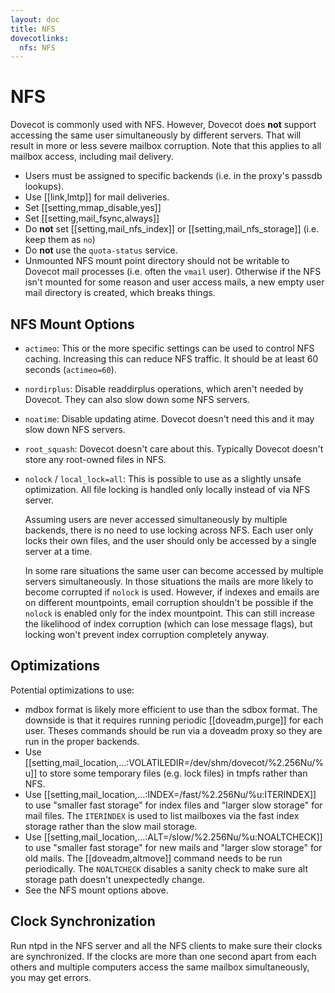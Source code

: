 ```yaml
---
layout: doc
title: NFS
dovecotlinks:
  nfs: NFS
---
```


# NFS

Dovecot is commonly used with NFS. However, Dovecot does **not** support
accessing the same user simultaneously by different servers. That will
result in more or less severe mailbox corruption. Note that this applies
to all mailbox access, including mail delivery.

* Users must be assigned to specific backends (i.e. in the proxy's passdb
  lookups).
* Use [[link,lmtp]] for mail deliveries.
* Set [[setting,mmap_disable,yes]]
* Set [[setting,mail_fsync,always]]
* Do **not** set [[setting,mail_nfs_index]] or [[setting,mail_nfs_storage]]
  (i.e. keep them as `no`)
* Do **not** use the `quota-status` service.
* Unmounted NFS mount point directory should not be writable to Dovecot
  mail processes (i.e. often the `vmail` user). Otherwise if the NFS
  isn't mounted for some reason and user access mails, a new empty user
  mail directory is created, which breaks things.

## NFS Mount Options

* `actimeo`: This or the more specific settings can be used to control NFS
  caching. Increasing this can reduce NFS traffic. It should be at least
  60 seconds (`actimeo=60`).

* `nordirplus`: Disable readdirplus operations, which aren't needed by
  Dovecot. They can also slow down some NFS servers.

* `noatime`: Disable updating atime. Dovecot doesn't need this and it may
  slow down NFS servers.

* `root_squash`: Dovecot doesn't care about this. Typically Dovecot doesn't
  store any root-owned files in NFS.

* `nolock` / `local_lock=all`: This is possible to use as a slightly
  unsafe optimization. All file locking is handled only locally instead of via
  NFS server.

  Assuming users are never accessed simultaneously by multiple backends, there
  is no need to use locking across NFS. Each user only locks their own
  files, and the user should only be accessed by a single server at a time.

  In some rare situations the same user can become accessed by multiple
  servers simultaneously. In those situations the mails
  are more likely to become corrupted if `nolock` is used. However, if
  indexes and emails are on different mountpoints, email corruption shouldn't
  be possible if the `nolock` is enabled only for the index mountpoint.
  This can still increase the likelihood of index corruption (which can lose
  message flags), but locking won't prevent index corruption completely anyway.

## Optimizations

Potential optimizations to use:

* mdbox format is likely more efficient to use than the sdbox format. The
  downside is that it requires running periodic [[doveadm,purge]] for each
  user. Theses commands should be run via a doveadm proxy so they are run
  in the proper backends.
* Use [[setting,mail_location,...:VOLATILEDIR=/dev/shm/dovecot/%2.256Nu/%u]]
  to store some temporary files (e.g. lock files) in tmpfs rather than NFS.
* Use [[setting,mail_location,...:INDEX=/fast/%2.256Nu/%u:ITERINDEX]] to use
  "smaller fast storage" for index files and "larger slow storage" for mail
  files. The `ITERINDEX` is used to list mailboxes via the fast index
  storage rather than the slow mail storage.
* Use [[setting,mail_location,...:ALT=/slow/%2.256Nu/%u:NOALTCHECK]] to use
  "smaller fast storage" for new mails and "larger slow storage" for old
  mails. The [[doveadm,altmove]] command needs to be run periodically. The
  `NOALTCHECK` disables a sanity check to make sure alt storage path doesn't
  unexpectedly change.
* See the NFS mount options above.

## Clock Synchronization

Run ntpd in the NFS server and all the NFS clients to make sure their
clocks are synchronized. If the clocks are more than one second apart
from each others and multiple computers access the same mailbox
simultaneously, you may get errors.

